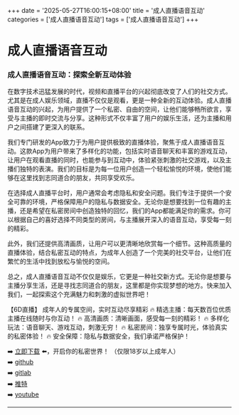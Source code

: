 +++
date = '2025-05-27T16:00:15+08:00'
title = '成人直播语音互动'
categories = ['成人直播语音互动']
tags = ['成人直播语音互动']
+++

# 成人直播语音互动

### 成人直播语音互动：探索全新互动体验

在数字技术迅猛发展的时代，视频和直播平台的兴起彻底改变了人们的社交方式。尤其是在成人娱乐领域，直播不仅仅是观看，更是一种全新的互动体验。成人直播语音互动的兴起，为用户提供了一个私密、自由的空间，让他们能够畅所欲言，享受与主播的即时交流与分享。这种形式不仅丰富了用户的娱乐生活，还为主播和用户之间搭建了更深入的联系。

我们专门研发的App致力于为用户提供极致的直播体验，聚焦于成人直播语音互动。这款App为用户带来了多样化的功能，包括实时语音聊天和丰富的游戏互动，让用户在观看直播的同时，也能参与到互动中，体验紧张刺激的社交游戏，以及主播们独特的表演。我们的目标是为每一位用户创造一个轻松愉悦的环境，使他们能够在这里找到志同道合的朋友，共同享受欢乐。

在选择成人直播平台时，用户通常会考虑隐私和安全问题。我们专注于提供一个安全可靠的环境，严格保障用户的隐私与数据安全。无论你是想要找到一位有趣的主播，还是希望在私密房间中创造独特的回忆，我们的App都能满足你的需求。你可以根据自己的喜好选择不同类型的房间，与主播展开深入的语音互动，享受每一刻的精彩。

此外，我们还提供高清画质，让用户可以更清晰地欣赏每一个细节。这种高质量的直播体验，结合私密互动的特点，为成年人创造了一个完美的社交平台，让他们在繁忙的生活中找到放松与愉悦的空间。

总之，成人直播语音互动不仅仅是娱乐，它更是一种社交新方式。无论你是想要与主播分享生活，还是寻找志同道合的朋友，这里都是你实现梦想的地方。快来加入我们，一起探索这个充满魅力和刺激的虚拟世界吧！

【6D直播】
成年人的专属空间，实时互动尽享精彩
🔥 精选主播：每天数百位优质主播在线随时与你互动！
🔥 高清画质：清晰画面，感受每一刻的精彩！
🔥 多样化玩法：语音聊天、游戏互动，刺激无穷！
🔥 私密房间：独享专属时光，体验真实的私密体验！
🔥 安全保障：隐私与数据安全，我们承诺严格保护！

➡️ [立即下载](https://down123.s3.ap-east-1.amazonaws.com/down/down.html?channelCode=blog) ⬅️，开启你的私密世界！ （仅限18岁以上成年人）  
➡️ [github](https://aldult-live.github.io/)  
➡️ [gitlab](https://seo-09598d.gitlab.io/)  
➡️ [推特](https://x.com/wegame33)  
➡️ [youtube](https://www.youtube.com/@6Dlive)  

---
